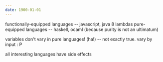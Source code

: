 ```yaml
---
date: 1900-01-01
---
```



functionally-equipped languages -- javascript, java 8 lambdas
pure-equipped languages -- haskell, ocaml (because purity is not an ultimatum)

variables don't vary in pure languages! (ha!) -- not exactly true. vary by input : P

all interesting languages have side effects

